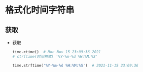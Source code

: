 # 格式化时间字符串

## 获取

+ 获取

  ```py
  time.ctime()  # Mon Nov 15 23:09:36 2021
  # strftime(时间格式) '%Y-%m-%d %H:%M:%S'

  time.strftime('%Y-%m-%d %H:%M:%S')  # 2021-11-15 23:09:36
  ```
